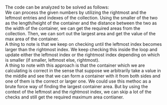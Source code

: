 The code can be analyzed to be solved as follows:
<br>
We can process the given numbers by utilizing the rightmost and the leftmost entries and indexes of the collection. Using the smaller of the two as the length/height of the container and the distance between the two as the width of the container, we can get the required areas from the collection. Then, we can sort out the largest area and get the value of the max area of the container.
<br>
A thing to note is that we keep on checking until the leftmost index becomes larger than the rightmost index. We keep checking this inside the loop and update either the leftmost index or the rightmost index depending on which is smaller (if smaller, leftmost else, rightmost).
<br>
A thing to note with this approach is that the container which we are calculating is correct in the sense that suppose we arbitrarily take a value in the middle and see that we can form a container with it from both sides and one of them is the correct or larger one. We could use this methoc as a brute force way of finding the largest container area. But by using the context of the leftmost and the rightmost index, we can skip a lot of the checks and still get the required maximum area contianer.
